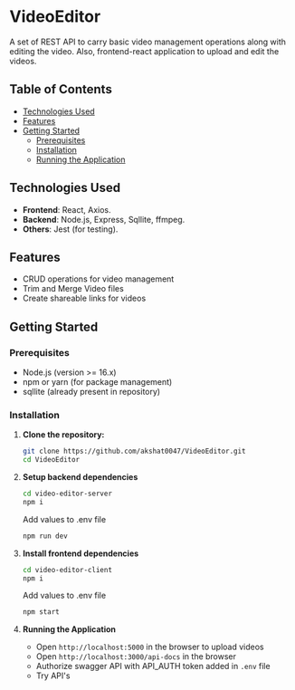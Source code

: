 # VideoEditor
A set of REST API to carry basic video management operations along with editing the video. Also, frontend-react application to upload and edit the videos.

## Table of Contents

- [Technologies Used](#technologies-used)
- [Features](#features)
- [Getting Started](#getting-started)
  - [Prerequisites](#prerequisites)
  - [Installation](#installation)
  - [Running the Application](#running-the-application)

## Technologies Used

- **Frontend**: React, Axios.
- **Backend**: Node.js, Express, Sqllite, ffmpeg.
- **Others**: Jest (for testing).

## Features

- CRUD operations for video management
- Trim and Merge Video files
- Create shareable links for videos

## Getting Started

### Prerequisites

- Node.js (version >= 16.x)
- npm or yarn (for package management)
- sqllite (already present in repository)

### Installation

1. **Clone the repository:**

   ```bash
   git clone https://github.com/akshat0047/VideoEditor.git
   cd VideoEditor
   ```

2. **Setup backend dependencies**
   ```bash
   cd video-editor-server
   npm i
   ```

   Add values to .env file

   ```bash
   npm run dev
   ```

3. **Install frontend dependencies**
    ```bash
   cd video-editor-client
   npm i
   ```

   Add values to .env file

   ```bash
   npm start
   ```

4. **Running the Application**
    - Open `http://localhost:5000` in the browser to upload videos
    - Open `http://localhost:3000/api-docs` in the browser
    - Authorize swagger API with API_AUTH token added in `.env` file
    - Try API's

